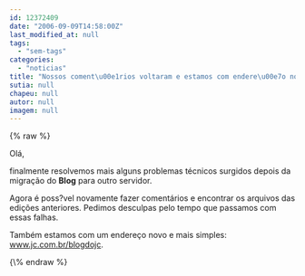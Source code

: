 ```yaml
---
id: 12372409
date: "2006-09-09T14:58:00Z"
last_modified_at: null
tags:
  - "sem-tags"
categories:
  - "noticias"
title: "Nossos coment\u00e1rios voltaram e estamos com endere\u00e7o novo"
sutia: null
chapeu: null
autor: null
imagem: null
---
```

{\% raw %}
<p><P>Olá,</P></p>
<p><P>finalmente resolvemos mais alguns problemas técnicos surgidos depois da migração do <STRONG>Blog</STRONG> para outro servidor.</P></p>
<p><P>Agora é poss?vel novamente fazer comentários e encontrar os arquivos das edições anteriores. Pedimos desculpas pelo tempo que passamos com essas falhas.</P></p>
<p><P>Também estamos com um endereço novo e mais simples: <A href=\"https://www.jc.com.br/blogdojc\">www.jc.com.br/blogdojc</A>.</P> </p>
{\% endraw %}